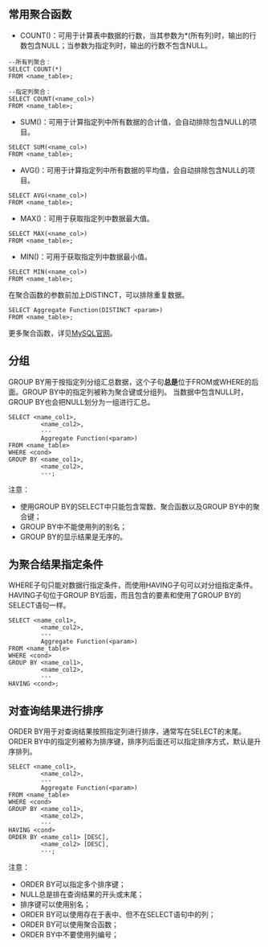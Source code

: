 ## 常用聚合函数

+ COUNT()：可用于计算表中数据的行数，当其参数为*(所有列)时，输出的行数包含NULL；当参数为指定列时，输出的行数不包含NULL。

```
--所有列聚合：
SELECT COUNT(*)
FROM <name_table>;

--指定列聚合：
SELECT COUNT(<name_col>)
FROM <name_table>;
```

+ SUM()：可用于计算指定列中所有数据的合计值，会自动排除包含NULL的项目。

```
SELECT SUM(<name_col>)
FROM <name_table>;
```

+ AVG()：可用于计算指定列中所有数据的平均值，会自动排除包含NULL的项目。

```
SELECT AVG(<name_col>)
FROM <name_table>;
```

+ MAX()：可用于获取指定列中数据最大值。

```
SELECT MAX(<name_col>)
FROM <name_table>;
```

+ MIN()：可用于获取指定列中数据最小值。

```
SELECT MIN(<name_col>)
FROM <name_table>;
```

在聚合函数的参数前加上DISTINCT，可以排除重复数据。

```
SELECT Aggregate Function(DISTINCT <param>)
FROM <name_table>;
```

更多聚合函数，详见[MySQL官网](https://dev.mysql.com/doc/refman/8.0/en/aggregate-functions-and-modifiers.html)。

## 分组

GROUP BY用于按指定列分组汇总数据，这个子句**总是**位于FROM或WHERE的后面。GROUP BY中的指定列被称为聚合键或分组列。 当数据中包含NULL时，GROUP BY也会把NULL划分为一组进行汇总。

```
SELECT <name_col1>,
         <name_col2>,
         ···
         Aggregate Function(<param>)
FROM <name_table>
WHERE <cond>
GROUP BY <name_col1>,
         <name_col2>,
         ···;
```

注意：
+ 使用GROUP BY的SELECT中只能包含常数、聚合函数以及GROUP BY中的聚合键；
+ GROUP BY中不能使用列的别名；
+ GROUP BY的显示结果是无序的。

## 为聚合结果指定条件

WHERE子句只能对数据行指定条件，而使用HAVING子句可以对分组指定条件。HAVING子句位于GROUP BY后面，而且包含的要素和使用了GROUP BY的SELECT语句一样。

```
SELECT <name_col1>,
         <name_col2>,
         ···
         Aggregate Function(<param>)
FROM <name_table>
WHERE <cond>
GROUP BY <name_col1>,
         <name_col2>,
         ···
HAVING <cond>;
```

## 对查询结果进行排序

ORDER BY用于对查询结果按照指定列进行排序，通常写在SELECT的末尾。 ORDER BY中的指定列被称为排序键，排序列后面还可以指定排序方式，默认是升序排列。

```
SELECT <name_col1>,
         <name_col2>,
         ···
         Aggregate Function(<param>)
FROM <name_table>
WHERE <cond>
GROUP BY <name_col1>,
         <name_col2>,
         ···
HAVING <cond>
ORDER BY <name_col1> [DESC],
         <name_col2> [DESC],
         ···;
```

注意：
+ ORDER BY可以指定多个排序键；
+ NULL总是排在查询结果的开头或末尾；
+ 排序键可以使用别名；
+ ORDER BY可以使用存在于表中、但不在SELECT语句中的列；
+ ORDER BY可以使用聚合函数；
+ ORDER BY中不要使用列编号；